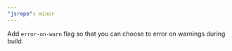 ```yaml
---
"jsrepo": minor
---
```


Add `error-on-warn` flag so that you can choose to error on warnings during build.
